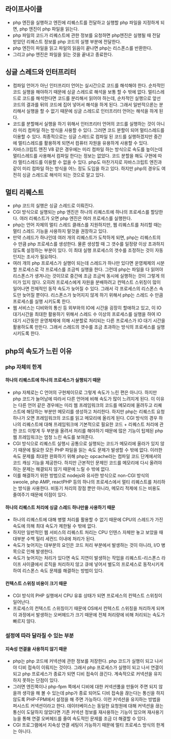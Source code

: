 ## 라이프사이클
- php 엔진을 실행하고 엔진에 리퀘스트를 전달하고 실행할 php 파일을 지정하게 되면, php 엔진이 php 파일을 읽는다.
- php 파일의 코드가 리퀘스트에 관한 정보를 요청하면 php엔진은 실행될 때 전달 받았던 리퀘스트 정보를 php 코드의 실행 부분에 전달한다.
- php 엔진이 파일을 읽고 파일의 읽음이 끝나면 php는 리스폰스를 반환한다. 
- 그리고 php 엔진은 파일을 읽는 것을 끝내고 종료한다.

## 싱글 스레드와 인터프리터
- 컴파일 언어가 아닌 인터프리터 언어는 실시간으로 코드를 해석해야 한다. 순차적인 코드 실행을 해야하기 때문에 싱글 스레드로 해석을 보통 할 수 밖에 없다. 멀티스레드로 코드를 해석한다면 코드를 분리해서 읽어야 하는데, 순차적인 실행으로 앞선 코드의 결과를 뒤의 코드에 집어 넣어서 해석을 하게 된다. 그래서 일반적으론는 분리해서 실행을 할 수 없기 때문에 싱글 스레드로 인터프리터 언어는 해석을 하게 된다.
- 코드를 분할해서 실행을 하기 위해서 인터프리터 언어의 코드를 실행하는 것이 아니라 미리 컴파일 하는 방식을 사용할 수 있다. 그러면 코드 분할이 되어 멀티스레드를 이용할 수 있다. 최종적으로는 싱글 스레드로 컴파일 된 코드를 실행하겠지만 중간에 멀티스레드를 활용하게 되면서 컴퓨터 자원을 유용하게 사용할 수 있다.
- 자바스크립트 엔진 V8 같은 경우에는 미리 컴파일 하는 방식으로 속도를 높이는데 멀티스레드를 사용해서 컴파일 한다는 정보는 없었다. 코드 분할을 해도 구현에 따라 멀티스레드를 이용할 수 없을 수 있다. php도 마찬가지로 자바스크립트 엔진과 같이 미리 컴파일 하는 방식을 어느 정도 도입을 하고 있다. 하지만 php의 경우도 여전히 싱글 스레드로 해석이 되는 것으로 알고 있다.

## 멀티 리퀘스트
- php 코드의 실행은 싱글 스레드로 이뤄진다.
- CGI 방식으로 실행되는 php 엔진은 하나의 리퀘스트에 하나의 프로세스를 할당한다. 여러 리퀘스트가 오면 php 엔진은 여러 프로세스를 실행한다.
- php는 언어 자체의 멀티 스레드 클래스를 지원하지만, 웹 리퀘스트를 처리할 때는 멀티 스레드 기능을 사용하지 말것을 권장하고 있다.
- 만약 스레드가 하나인데 여러 개의 리퀘스트가 도착하게 되면, php는 리퀘스트의 수 만큼 php 프로세스를 생성한다. 물론 생성할 때 그 갯수를 일정량 이상 초과하지 않도록 설정하는 부분이 있다. 이 최대 실행 프로세스의 갯수를 조정하는 것이 자동인지는 조사가 필요하다.
- 여러 개의 php 프로세스가 실행이 되는데 스레드가 하나만 있다면 운영체제의 시분할 프로세스로 각 프로세스를 조금씩 실행을 한다. 그런데 php는 파일을 다 읽어야 리스폰스가 생겨나는 것이므로 중간에 조금 조금씩 동시에 실행하는 것이 그렇게 의미가 있지 않다. 오히려 프로세스에게 자원을 분배하려고 컨텍스트 스위칭이 많이 일어나면 전체적인 동작 속도가 늦어질 수 있다. 그래서 각 프로세스의 리스폰스 속도만 늦어질 뿐이다. 리스폰스가 늦어지지 않게 하기 위해서 php는 스레드 수 만큼 프로세스를 실행 시키도록 한다.
- 웹 서비스는 디비와의 통신 등 외부와의 IO에 시간을 굉장히 할애하고 있고, 이 IO 대기시간을 최대한 활용하기 위해서 스레드 수 이상의 프로세스를 실행을 하여 IO 대기 시간동안 운영체제에 의해 시분할로 처리되는 다른 프로세스가 IO 대기 시간을 활용하도록 만든다. 그래서 스레드의 갯수를 조금 초과하는 방식의 프로세스를 실행 시키도록 한다.


## php의 속도가 느린 이유

### php 자체의 한계

#### 하나의 리퀘스트에 하나의 프로세스가 실행되기 때문
- php 자체로는 C 언어의 구현체이므로 그렇게 속도가 느린 편은 아니다. 하지만 php 코드가 늘어남에 따라서 다른 언어에 비해 속도가 많이 느려지게 된다. 이 이유는 다른 언어 같은 경우에는 미리 웹 프레임워크의 코드를 메모리에 올려두고 리퀘스트에 해당하는 부분만 메모리를 생성하고 처리한다. 하지만 php는 리퀘스트 요청 하나가 오면 프레임워크의 코드를 읽고 메모리에 올리게 된다. CGI 방식의 경우 하나의 리퀘스트에 대해 프레임워크에 기본적으로 필요한 코드 + 리퀘스트 처리에 관한 코드 이렇게 두 부분을 올려서 처리를 해야하기 때문에 많은 기능이 탑제된 php 웹 프레임워크는 엄청 느린 속도를 보여준다.
- CGI 방식으로 리퀘스트 실행시 공통으로 실행되는 코드가 메모리에 올라가 있지 않기 때문에 필요한 모든 PHP 파일을 읽는 속도 문제가 발생할 수 밖에 없다. 이러한 속도 문제를 최대한 완화하기 위해 php는 opcache라는 컴파일 코드 단계에서의 코드 캐싱 기능을 제공한다. 하지만 근본적인 문제인 코드를 메모리에 다시 올려야 하는 문제는 해결되지 않기 때문에 느릴 수 밖에 없다.
- 이를 해결하기 위한 방법으로 nodejs와 유사한 방식으로 non-CGI 방식의 swoole, php AMP, reactPHP 등의 하나의 프로세스에서 멀티 리퀘스트를 처리하는 방식을 사용한다. 비동기 처리의 장점 뿐만 아니라, 메모리 적제에 드는 비용도 줄여주기 때문에 이점이 있다.

#### 하나의 리퀘스트 처리에 싱글 스레드 하나만을 사용하기 때문
- 하나의 리퀘스트에 대해 병렬 처리를 활용할 수 없기 때문에 CPU의 스레드가 가진 속도에 의해 최대 속도가 제한될 수 밖에 없다.
- 하지만 일반적인 웹 서비스의 리퀘스트 처리는 CPU 인텐스 자체만 놓고 보았을 때 대부분 수백 밀리 세컨드 이내에 처리가 된다.
- 속도가 늦어지는 대부분의 요인은 코드 처리 부분에서 발생하는 것이 아니라, I/O 병목으로 인해 발생한다.
- 속도가 늦어지는 처리가 있다면 속도 지연이 발생하는 작업을 리퀘스트-리스폰스 라이프 사이클에서 로직을 처리하지 않고 큐에 넣어서 별도의 프로세스로 동작시키게 하여 리스폰스 속도 문제를 해결하는 방법이 있다.

#### 컨텍스트 스위칭 비용이 크기 때문
- CGI 방식의 PHP 실행에서 CPU 유휴 상태가 되면 프로세스의 컨텍스트 스위칭이 일어난다.
- 프로세스의 컨텍스트 스위칭이기 때문에 OS에서 컨텍스트 스위칭을 처리하게 되며 이 과정에서 발생하는 오버헤드가 크기 때문에 전체 처리량에 비해 처리되는 속도가 빠르지 않다.

### 설정에 따라 달라질 수  있는 부분

#### 지속성 연결을 사용하지 않기 때문
- php는 php 코드에 커넥션에 관한 정보를 저장한다. php 코드가 실행이 되고 나서야 디비 접속이 이뤄지는 것이다. 그래서 php 프로세스가 실행이 되고 나서 연결이되고 php 프로세스가 종료가 되면 디비 접속이 끊긴다. 계속적으로 커넥션을 유지하지 못하는 단점이 있다.
- 그러면 엔진쪽이나 php-fpm 쪽에서 디비에 대한 커넥션풀을 만들어 주면 되지 않을까 생각을 해 볼 수 있는데 php가 종료 되어도 디비 접속을 끊는다는 통신을 하지 않도록 PHP-FPM에서 설정을 해 주면 가능하다. 이런 커넥션을 유지하는 방법을 퍼시스트 커넥션이라고 한다. 데이터베이스는 동일한 요청원에 대해 커넥션을 끊는 통신이 도달하지 않았다면 기존 커넥션 정보를 재사용하는 기능이 있으며 재사용기능을 통해 연결 오버헤드를 줄여 속도적인 문제를 조금 더 해결할 수 있다.
- CGI 프로그램에서 지속성 연결 세팅이 가능하기 때문에 멀티 프로세스 방식의 한계는 아니다.


